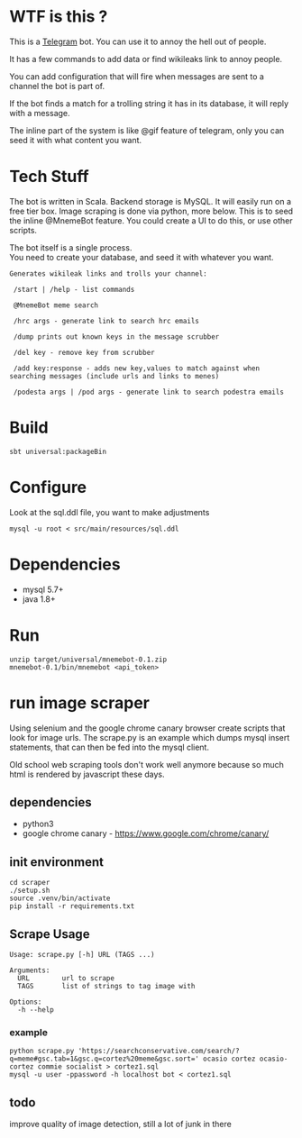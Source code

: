# WTF is this ?

This is a [Telegram](https://telegram.org/) bot.  You can use it to annoy the hell out of people.

It has a few commands to add data or find wikileaks link to annoy people.

You can add configuration that will fire when messages are sent to a channel the bot is part of.

If the bot finds a match for a trolling string it has in its database, it will reply with a message.

The inline part of the system is like @gif feature of telegram, only you can seed it with what content you want.  

# Tech Stuff

The bot is written in Scala.  Backend storage is MySQL.
It will easily run on a free tier box.
Image scraping is done via python, more below. This is to seed the inline @MnemeBot feature.
You could create a UI to do this, or use other scripts.

The bot itself is a single process.  
You need to create your database, and seed it with whatever you want.

```
Generates wikileak links and trolls your channel:

 /start | /help - list commands

 @MnemeBot meme search

 /hrc args - generate link to search hrc emails

 /dump prints out known keys in the message scrubber

 /del key - remove key from scrubber

 /add key:response - adds new key,values to match against when searching messages (include urls and links to menes)

 /podesta args | /pod args - generate link to search podestra emails

```
# Build
`sbt universal:packageBin`

# Configure

Look at the sql.ddl file, you want to make adjustments

`mysql -u root < src/main/resources/sql.ddl`

# Dependencies

- mysql 5.7+
- java 1.8+

# Run
```
unzip target/universal/mnemebot-0.1.zip
mnemebot-0.1/bin/mnemebot <api_token>
```

# run image scraper

Using selenium and the google chrome canary browser create scripts
that look for image urls.  The scrape.py is an example which dumps mysql insert statements, 
that can then be fed into the mysql client.

Old school web scraping tools don't work well anymore because so much html is rendered by javascript these days.

## dependencies

- python3
- google chrome canary - https://www.google.com/chrome/canary/

## init environment

```
cd scraper
./setup.sh
source .venv/bin/activate
pip install -r requirements.txt
```

## Scrape Usage
```
Usage: scrape.py [-h] URL (TAGS ...)

Arguments:
  URL        url to scrape
  TAGS       list of strings to tag image with

Options:
  -h --help
```

### example
```
python scrape.py 'https://searchconservative.com/search/?q=meme#gsc.tab=1&gsc.q=cortez%20meme&gsc.sort=' ocasio cortez ocasio-cortez commie socialist > cortez1.sql
mysql -u user -ppassword -h localhost bot < cortez1.sql
``` 


## todo

improve quality of image detection, still a lot of junk in there
